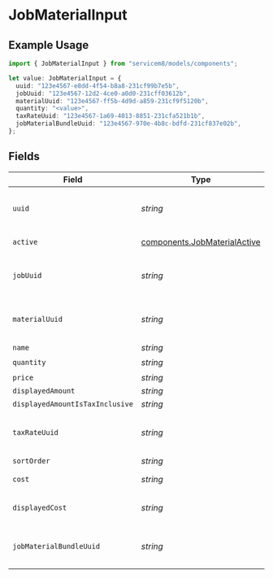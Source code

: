 # JobMaterialInput

## Example Usage

```typescript
import { JobMaterialInput } from "servicem8/models/components";

let value: JobMaterialInput = {
  uuid: "123e4567-e8dd-4f54-b8a8-231cf99b7e5b",
  jobUuid: "123e4567-12d2-4ce0-a0d0-231cff03612b",
  materialUuid: "123e4567-ff5b-4d9d-a859-231cf9f5120b",
  quantity: "<value>",
  taxRateUuid: "123e4567-1a69-4013-8851-231cfa521b1b",
  jobMaterialBundleUuid: "123e4567-970e-4b8c-bdfd-231cf837e02b",
};
```

## Fields

| Field                                                                                                                                                           | Type                                                                                                                                                            | Required                                                                                                                                                        | Description                                                                                                                                                     | Example                                                                                                                                                         |
| --------------------------------------------------------------------------------------------------------------------------------------------------------------- | --------------------------------------------------------------------------------------------------------------------------------------------------------------- | --------------------------------------------------------------------------------------------------------------------------------------------------------------- | --------------------------------------------------------------------------------------------------------------------------------------------------------------- | --------------------------------------------------------------------------------------------------------------------------------------------------------------- |
| `uuid`                                                                                                                                                          | *string*                                                                                                                                                        | :heavy_minus_sign:                                                                                                                                              | Unique identifier for this record                                                                                                                               | 123e4567-e8dd-4f54-b8a8-231cf99b7e5b                                                                                                                            |
| `active`                                                                                                                                                        | [components.JobMaterialActive](../../models/components/jobmaterialactive.md)                                                                                    | :heavy_minus_sign:                                                                                                                                              | Record active/deleted flag.  Valid values are [0,1]                                                                                                             |                                                                                                                                                                 |
| `jobUuid`                                                                                                                                                       | *string*                                                                                                                                                        | :heavy_minus_sign:                                                                                                                                              | N/A                                                                                                                                                             | 123e4567-12d2-4ce0-a0d0-231cff03612b                                                                                                                            |
| `materialUuid`                                                                                                                                                  | *string*                                                                                                                                                        | :heavy_minus_sign:                                                                                                                                              | N/A                                                                                                                                                             | 123e4567-ff5b-4d9d-a859-231cf9f5120b                                                                                                                            |
| `name`                                                                                                                                                          | *string*                                                                                                                                                        | :heavy_minus_sign:                                                                                                                                              | N/A                                                                                                                                                             |                                                                                                                                                                 |
| `quantity`                                                                                                                                                      | *string*                                                                                                                                                        | :heavy_check_mark:                                                                                                                                              | N/A                                                                                                                                                             |                                                                                                                                                                 |
| `price`                                                                                                                                                         | *string*                                                                                                                                                        | :heavy_minus_sign:                                                                                                                                              | N/A                                                                                                                                                             |                                                                                                                                                                 |
| `displayedAmount`                                                                                                                                               | *string*                                                                                                                                                        | :heavy_minus_sign:                                                                                                                                              | N/A                                                                                                                                                             |                                                                                                                                                                 |
| `displayedAmountIsTaxInclusive`                                                                                                                                 | *string*                                                                                                                                                        | :heavy_minus_sign:                                                                                                                                              | N/A                                                                                                                                                             |                                                                                                                                                                 |
| `taxRateUuid`                                                                                                                                                   | *string*                                                                                                                                                        | :heavy_minus_sign:                                                                                                                                              | N/A                                                                                                                                                             | 123e4567-1a69-4013-8851-231cfa521b1b                                                                                                                            |
| `sortOrder`                                                                                                                                                     | *string*                                                                                                                                                        | :heavy_minus_sign:                                                                                                                                              | N/A                                                                                                                                                             |                                                                                                                                                                 |
| `cost`                                                                                                                                                          | *string*                                                                                                                                                        | :heavy_minus_sign:                                                                                                                                              | The cost of the material for this job. This is the ex-tax amount.                                                                                               |                                                                                                                                                                 |
| `displayedCost`                                                                                                                                                 | *string*                                                                                                                                                        | :heavy_minus_sign:                                                                                                                                              | The cost of the material for this job, displayed as inc-tax or ex-tax depending on jobMaterial.displayed_amount_is_tax_inclusive.                               |                                                                                                                                                                 |
| `jobMaterialBundleUuid`                                                                                                                                         | *string*                                                                                                                                                        | :heavy_minus_sign:                                                                                                                                              | UUID of a JobMaterialBundle which this JobMaterial belongs to. The default value is blank, which means that the JobMaterial is not part of a JobMaterialBundle. | 123e4567-970e-4b8c-bdfd-231cf837e02b                                                                                                                            |